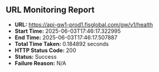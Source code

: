 ## URL Monitoring Report

- **URL:** https://api-gw1-prod1.fisglobal.com/gw/v1/health
- **Start Time:** 2025-06-03T17:46:17.322995
- **End Time:** 2025-06-03T17:46:17.507887
- **Total Time Taken:** 0.184892 seconds
- **HTTP Status Code:** 200
- **Status:** Success
- **Failure Reason:** N/A

